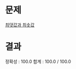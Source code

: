 # 문제

[최댓값과 최솟값](https://school.programmers.co.kr/learn/courses/30/lessons/12939)

# 결과

정확성 : 100.0
합계 : 100.0 / 100.0
